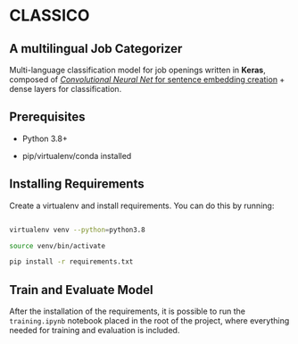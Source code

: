 # CLASSICO
## A multilingual Job Categorizer

Multi-language classification model for job openings written in **Keras**, composed of [_Convolutional Neural Net_ for sentence embedding creation](https://tfhub.dev/google/universal-sentence-encoder-multilingual/3) + dense layers for classification.

## Prerequisites

- Python 3.8+

- pip/virtualenv/conda installed

## Installing Requirements

Create a virtualenv and install requirements. You can do this by running:

```bash

virtualenv venv --python=python3.8

source venv/bin/activate

pip install -r requirements.txt

```

## Train and Evaluate Model

After the installation of the requirements, it is possible to run the `training.ipynb` notebook placed in the root of the project, where everything needed for training and evaluation is included.
